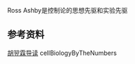 Ross Ashby是控制论的思想先驱和实验先驱

## 参考资料
[胡翌霖导读](https://yilinhut.com/2023/05/05/9227.html)
cellBiologyByTheNumbers